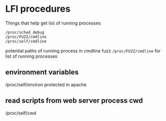 # LFI procedures
Things that help get list of running processes
```
/proc/sched_debug
/proc/FUZZ/cmdline
/proc/self/cmdline
```
potential paths of running process in cmdline
fuzz `/proc/FUZZ/cmdline` for list of running processes

## environment variables
/proc/self/environ
protected in apache

## read scripts from web server process cwd
/proc/self/cwd
